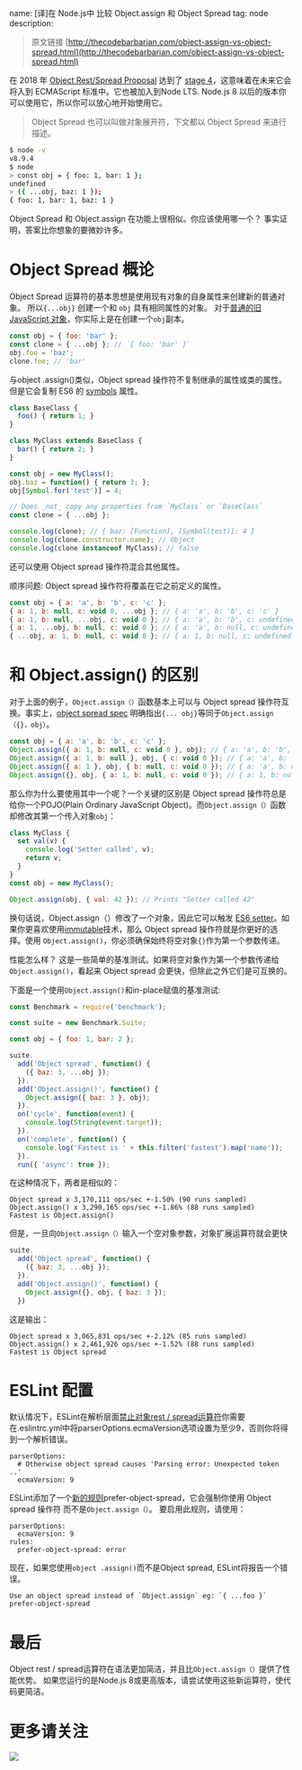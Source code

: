 name: [译]在 Node.js中 比较 Object.assign 和 Object Spread
tag: node
description: 

> 原文链接 [http://thecodebarbarian.com/object-assign-vs-object-spread.html](http://thecodebarbarian.com/object-assign-vs-object-spread.html)

在 2018 年 [Object Rest/Spread Proposal](https://github.com/tc39/proposal-object-rest-spread) 达到了 [stage 4](https://tc39.github.io/process-document/ )，这意味着在未来它会将入到 ECMAScript 标准中。它也被加入到Node LTS. Node.js 8 以后的版本你可以使用它，所以你可以放心地开始使用它。

> Object Spread 也可以叫做对象展开符，下文都以 Object Spread 来进行描述。

```bash
$ node -v
v8.9.4
$ node
> const obj = { foo: 1, bar: 1 };
undefined
> ({ ...obj, baz: 1 });
{ foo: 1, bar: 1, baz: 1 }
```

Object Spread 和 Object.assign 在功能上很相似。你应该使用哪一个？ 事实证明，答案比你想象的要微妙许多。

# Object Spread 概论

Object Spread 运算符的基本思想是使用现有对象的自身属性来创建新的普通对象。 所以`{...obj}` 创建一个和 `obj` 具有相同属性的对象。 对于[普通的旧 JavaScript 对象](http://g-liu.com/blog/2015/08/object-oriented-programming-javascript-using-pojos-for-good/)，你实际上是在创建一个`obj`副本。


```javascript
const obj = { foo: 'bar' };
const clone = { ...obj }; // `{ foo: 'bar' }`
obj.foo = 'baz';
clone.foo; // 'bar'
```

与object .assign()类似，Object spread 操作符不复制继承的属性或类的属性。但是它会复制 ES6 的 [symbols](https://developer.mozilla.org/en-US/docs/Web/JavaScript/Reference/Global_Objects/Symbol) 属性。

```javascript
class BaseClass {
  foo() { return 1; }
}

class MyClass extends BaseClass {
  bar() { return 2; }
}

const obj = new MyClass();
obj.baz = function() { return 3; };
obj[Symbol.for('test')] = 4;

// Does _not_ copy any properties from `MyClass` or `BaseClass`
const clone = { ...obj };

console.log(clone); // { baz: [Function], [Symbol(test)]: 4 }
console.log(clone.constructor.name); // Object
console.log(clone instanceof MyClass); // false
```

还可以使用 Object spread 操作符混合其他属性。

顺序问题: Object spread 操作符将覆盖在它之前定义的属性。

```javascript
const obj = { a: 'a', b: 'b', c: 'c' };
{ a: 1, b: null, c: void 0, ...obj }; // { a: 'a', b: 'b', c: 'c' }
{ a: 1, b: null, ...obj, c: void 0 }; // { a: 'a', b: 'b', c: undefined }
{ a: 1, ...obj, b: null, c: void 0 }; // { a: 'a', b: null, c: undefined }
{ ...obj, a: 1, b: null, c: void 0 }; // { a: 1, b: null, c: undefined }
```

# 和 Object.assign() 的区别

对于上面的例子，`Object.assign（）`函数基本上可以与 Object spread 操作符互换。事实上，[object spread spec](https://github.com/tc39/proposal-object-rest-spread/blob/master/Spread.md) 明确指出`{... obj}`等同于`Object.assign（{}，obj）`。

```javascript
const obj = { a: 'a', b: 'b', c: 'c' };
Object.assign({ a: 1, b: null, c: void 0 }, obj); // { a: 'a', b: 'b', c: 'c' }
Object.assign({ a: 1, b: null }, obj, { c: void 0 }); // { a: 'a', b: 'b', c: undefined }
Object.assign({ a: 1 }, obj, { b: null, c: void 0 }); // { a: 'a', b: null, c: undefined }
Object.assign({}, obj, { a: 1, b: null, c: void 0 }); // { a: 1, b: null, c: undefined }
```

那么你为什么要使用其中一个呢？一个关键的区别是 Object spread 操作符总是给你一个POJO(Plain Ordinary JavaScript Object)。而`Object.assign（）`函数却修改其第一个传入对象`obj`：

```javascript
class MyClass {
  set val(v) {
    console.log('Setter called', v);
    return v;
  }
}
const obj = new MyClass();

Object.assign(obj, { val: 42 }); // Prints "Setter called 42"
```

换句话说，Object.assign（）修改了一个对象，因此它可以触发 [ES6 setter](https://developer.mozilla.org/en-US/docs/Web/JavaScript/Reference/Functions/set)。如果你更喜欢使用[immutable](https://facebook.github.io/immutable-js/)技术，那么 Object spread 操作符就是你更好的选择。使用 `Object.assign()`，你必须确保始终将空对象`{​​}`作为第一个参数传递。

性能怎么样？ 这是一些简单的基准测试。如果将空对象作为第一个参数传递给`Object.assign()`，看起来 Object spread 会更快，但除此之外它们是可互换的。

下面是一个使用`Object.assign()`和in-place赋值的基准测试:

```javascript
const Benchmark = require('benchmark');

const suite = new Benchmark.Suite;

const obj = { foo: 1, bar: 2 };

suite.
  add('Object spread', function() {
    ({ baz: 3, ...obj });
  }).
  add('Object.assign()', function() {
    Object.assign({ baz: 3 }, obj);
  }).
  on('cycle', function(event) {
    console.log(String(event.target));
  }).
  on('complete', function() {
    console.log('Fastest is ' + this.filter('fastest').map('name'));
  }).
  run({ 'async': true });

```

在这种情况下，两者是相似的：

```
Object spread x 3,170,111 ops/sec +-1.50% (90 runs sampled)
Object.assign() x 3,290,165 ops/sec +-1.86% (88 runs sampled)
Fastest is Object.assign()
```

但是，一旦向`Object.assign（）`输入一个空对象参数，对象扩展运算符就会更快

```javascript
suite.
  add('Object spread', function() {
    ({ baz: 3, ...obj });
  }).
  add('Object.assign()', function() {
    Object.assign({}, obj, { baz: 3 });
  })
```

这是输出：

```
Object spread x 3,065,831 ops/sec +-2.12% (85 runs sampled)
Object.assign() x 2,461,926 ops/sec +-1.52% (88 runs sampled)
Fastest is Object spread

```

# ESLint 配置

默认情况下，ESLint在解析层面[禁止对象rest / spread运算符](https://github.com/eslint/eslint/issues/10307)你需要在.eslintrc.yml中将parserOptions.ecmaVersion选项设置为至少9，否则你将得到一个解析错误。

```
parserOptions:
  # Otherwise object spread causes 'Parsing error: Unexpected token ..'
  ecmaVersion: 9
```

ESLint添加了一个[新的规则](https://github.com/eslint/eslint/pull/9955)prefer-object-spread，它会强制你使用 Object spread 操作符 而不是`Object.assign（）`。 要启用此规则，请使用：

```
parserOptions:
  ecmaVersion: 9
rules:
  prefer-object-spread: error
```

现在，如果您使用`object .assign()`而不是Object spread, ESLint将报告一个错误。

```
Use an object spread instead of `Object.assign` eg: `{ ...foo }`  prefer-object-spread
```

# 最后

Object rest / spread运算符在语法更加简洁，并且比`Object.assign（）`提供了性能优势。 如果您运行的是Node.js 8或更高版本，请尝试使用这些新运算符，使代码更简洁。

# 更多请关注

![](https://user-gold-cdn.xitu.io/2019/1/24/1688055012ff10bc?w=500&h=500&f=png&s=19651)

